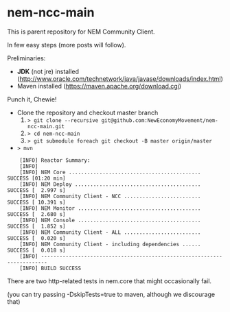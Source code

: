 # nem-ncc-main

This is parent repository for NEM Community Client.

In few easy steps (more posts will follow).

Preliminaries:

 * **JDK** (not jre) installed (http://www.oracle.com/technetwork/java/javase/downloads/index.html)
 * Maven installed (https://maven.apache.org/download.cgi)


Punch it, Chewie!

* Clone the repository and checkout master branch
    1. `> git clone --recursive git@github.com:NewEconomyMovement/nem-ncc-main.git`
    2. `> cd nem-ncc-main`
    3. `> git submodule foreach git checkout -B master origin/master`
* `> mvn`

```
    [INFO] Reactor Summary:
    [INFO]
    [INFO] NEM Core ........................................... SUCCESS [01:20 min]
    [INFO] NEM Deploy ......................................... SUCCESS [  2.997 s]
    [INFO] NEM Community Client - NCC ......................... SUCCESS [ 10.391 s]
    [INFO] NEM Monitor ........................................ SUCCESS [  2.680 s]
    [INFO] NEM Console ........................................ SUCCESS [  1.852 s]
    [INFO] NEM Community Client - ALL ......................... SUCCESS [  0.020 s]
    [INFO] NEM Community Client - including dependencies ...... SUCCESS [  0.018 s]
    [INFO] ------------------------------------------------------------------------
    [INFO] BUILD SUCCESS
```

There are two http-related tests in nem.core that might occasionally fail.

(you can try passing -DskipTests=true to maven, although we discourage that)
